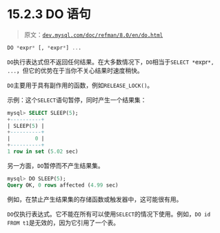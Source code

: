 # 15.2.3 DO 语句

> 原文：[`dev.mysql.com/doc/refman/8.0/en/do.html`](https://dev.mysql.com/doc/refman/8.0/en/do.html)

```sql
DO *expr* [, *expr*] ...
```

`DO`执行表达式但不返回任何结果。在大多数情况下，`DO`相当于`SELECT *`expr`*, ...`，但它的优势在于当你不关心结果时速度稍快。

`DO`主要用于具有副作用的函数，例如`RELEASE_LOCK()`。

示例：这个`SELECT`语句暂停，同时产生一个结果集：

```sql
mysql> SELECT SLEEP(5);
+----------+
| SLEEP(5) |
+----------+
|        0 |
+----------+
1 row in set (5.02 sec)
```

另一方面，`DO`暂停而不产生结果集。

```sql
mysql> DO SLEEP(5);
Query OK, 0 rows affected (4.99 sec)
```

例如，在禁止产生结果集的存储函数或触发器中，这可能很有用。

`DO`仅执行表达式。它不能在所有可以使用`SELECT`的情况下使用。例如，`DO id FROM t1`是无效的，因为它引用了一个表。
